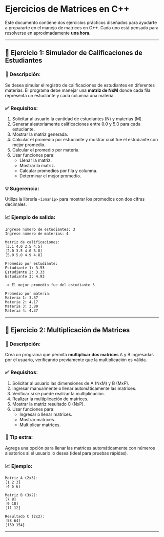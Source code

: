 # Ejercicios de Matrices en C++

Este documento contiene dos ejercicios prácticos diseñados para ayudarte a prepararte en el manejo de matrices en C++. Cada uno está pensado para resolverse en aproximadamente **una hora**.

---

## 🧪 Ejercicio 1: Simulador de Calificaciones de Estudiantes

### 📝 Descripción:
Se desea simular el registro de calificaciones de estudiantes en diferentes materias. El programa debe manejar una **matriz de NxM** donde cada fila representa un estudiante y cada columna una materia.

### ✅ Requisitos:
1. Solicitar al usuario la cantidad de estudiantes (N) y materias (M).
2. Generar aleatoriamente calificaciones entre 0.0 y 5.0 para cada estudiante.
3. Mostrar la matriz generada.
4. Calcular el promedio por estudiante y mostrar cuál fue el estudiante con mejor promedio.
5. Calcular el promedio por materia.
6. Usar funciones para:
   - Llenar la matriz.
   - Mostrar la matriz.
   - Calcular promedios por fila y columna.
   - Determinar el mejor promedio.

### 💡 Sugerencia:
Utiliza la librería `<iomanip>` para mostrar los promedios con dos cifras decimales.

### 📈 Ejemplo de salida:
```
Ingrese número de estudiantes: 3
Ingrese número de materias: 4

Matriz de calificaciones:
[3.1 4.0 2.5 4.5]
[2.0 3.5 4.0 3.8]
[5.0 5.0 4.9 4.8]

Promedio por estudiante:
Estudiante 1: 3.53
Estudiante 2: 3.33
Estudiante 3: 4.93

-> El mejor promedio fue del estudiante 3

Promedio por materia:
Materia 1: 3.37
Materia 2: 4.17
Materia 3: 3.80
Materia 4: 4.37
```

---

## 🫪 Ejercicio 2: Multiplicación de Matrices

### 📝 Descripción:
Crea un programa que permita **multiplicar dos matrices** A y B ingresadas por el usuario, verificando previamente que la multiplicación es válida.

### ✅ Requisitos:
1. Solicitar al usuario las dimensiones de A (NxM) y B (MxP).
2. Ingresar manualmente o llenar automáticamente las matrices.
3. Verificar si se puede realizar la multiplicación.
4. Realizar la multiplicación de matrices.
5. Mostrar la matriz resultado C (NxP).
6. Usar funciones para:
   - Ingresar o llenar matrices.
   - Mostrar matrices.
   - Multiplicar matrices.

### 🤔 Tip extra:
Agrega una opción para llenar las matrices automáticamente con números aleatorios si el usuario lo desea (ideal para pruebas rápidas).

### 📈 Ejemplo:
```
Matriz A (2x3):
[1 2 3]
[4 5 6]

Matriz B (3x2):
[7 8]
[9 10]
[11 12]

Resultado C (2x2):
[58 64]
[139 154]
```

---


